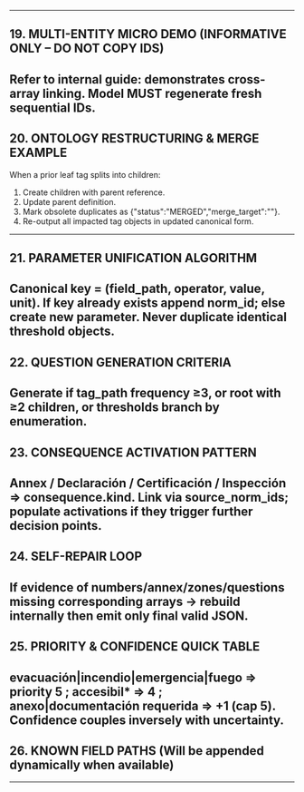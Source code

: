 --------------------------------------------------------------------------------
## 19. MULTI-ENTITY MICRO DEMO (INFORMATIVE ONLY – DO NOT COPY IDS)
Refer to internal guide: demonstrates cross-array linking. Model MUST regenerate fresh sequential IDs.
--------------------------------------------------------------------------------
## 20. ONTOLOGY RESTRUCTURING & MERGE EXAMPLE
When a prior leaf tag splits into children:
1. Create children with parent reference.
2. Update parent definition.
3. Mark obsolete duplicates as {"status":"MERGED","merge_target":"<canonical>"}.
4. Re-output all impacted tag objects in updated canonical form.
--------------------------------------------------------------------------------
## 21. PARAMETER UNIFICATION ALGORITHM
Canonical key = (field_path, operator, value, unit). If key already exists append norm_id; else create new parameter. Never duplicate identical threshold objects.
--------------------------------------------------------------------------------
## 22. QUESTION GENERATION CRITERIA
Generate if tag_path frequency ≥3, or root with ≥2 children, or thresholds branch by enumeration.
--------------------------------------------------------------------------------
## 23. CONSEQUENCE ACTIVATION PATTERN
Annex / Declaración / Certificación / Inspección => consequence.kind. Link via source_norm_ids; populate activations if they trigger further decision points.
--------------------------------------------------------------------------------
## 24. SELF-REPAIR LOOP
If evidence of numbers/annex/zones/questions missing corresponding arrays → rebuild internally then emit only final valid JSON.
--------------------------------------------------------------------------------
## 25. PRIORITY & CONFIDENCE QUICK TABLE
evacuación|incendio|emergencia|fuego => priority 5 ; accesibil* => 4 ; anexo|documentación requerida => +1 (cap 5).
Confidence couples inversely with uncertainty.
--------------------------------------------------------------------------------
## 26. KNOWN FIELD PATHS (Will be appended dynamically when available)
--------------------------------------------------------------------------------